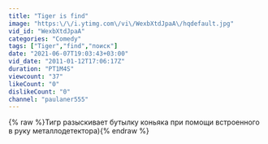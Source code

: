 ```yaml
---
title: "Tiger is find"
image: "https:\/\/i.ytimg.com\/vi\/WexbXtdJpaA\/hqdefault.jpg"
vid_id: "WexbXtdJpaA"
categories: "Comedy"
tags: ["Tiger","find","поиск"]
date: "2021-06-07T19:03:43+03:00"
vid_date: "2011-01-12T17:06:17Z"
duration: "PT1M4S"
viewcount: "37"
likeCount: "0"
dislikeCount: "0"
channel: "paulaner555"
---
```

{% raw %}Тигр разыскивает бутылку коньяка при помощи встроенного в руку металлодетектора){% endraw %}
